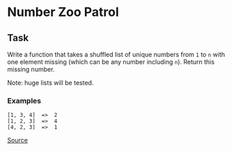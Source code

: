 # Number Zoo Patrol

## Task

Write a function that takes a shuffled list of unique numbers from
`1` to `n` with one element missing (which can be any number including
`n`). Return this missing number.

Note: huge lists will be tested.

### Examples

```text
[1, 3, 4]  =>  2
[1, 2, 3]  =>  4
[4, 2, 3]  =>  1
```

[Source](https://www.codewars.com/kata/5276c18121e20900c0000235/train/python)